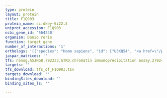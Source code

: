 ```yaml
---
type: protein
layout: protein
title: F1Q903
protein_name: si:dkey-6i22.5
uniprot_accession: F1Q903
ncbi_gene_id: '564240'
organism: Danio rerio
function: target gene
number_of_interactions: '1'
orthologs: '[{"species": "Homo sapiens", "id": ["U3KQ54", "<a href=\"/protein/q6p1k2\">Q6P1K2</a>"]}, {"species": "Mus musculus", "id": ["<a href=\"/protein/q9cpv5\">Q9CPV5</a>"]}, {"species": "Rattus norvegicus", "id": ["<a href=\"/protein/d3zeh8\">D3ZEH8</a>"]}]'
jaspar_matrices: ''
tfs: nanog,A5JNG8,792333,GTRD,chromatin immunoprecipitation assay,27924024%5Buid%5D,No
targets: ''
tfs_download: tfs_of_F1Q903.tsv
targets_download: ''
bindingSites_download: ''
binding_sites_ls: ''

---
```

